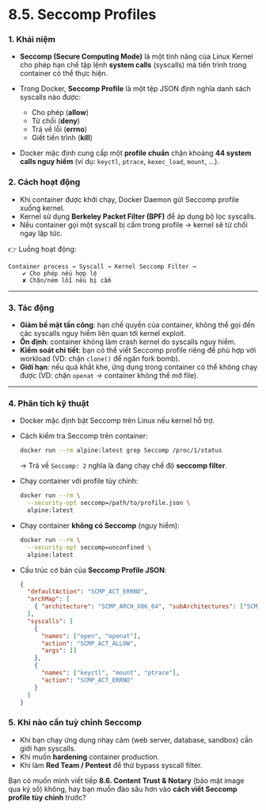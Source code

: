 # 8.5. Seccomp Profiles


### 1. Khái niệm

* **Seccomp (Secure Computing Mode)** là một tính năng của Linux Kernel cho phép hạn chế tập lệnh **system calls** (syscalls) mà tiến trình trong container có thể thực hiện.
* Trong Docker, **Seccomp Profile** là một tệp JSON định nghĩa danh sách syscalls nào được:

  * Cho phép (**allow**)
  * Từ chối (**deny**)
  * Trả về lỗi (**errno**)
  * Giết tiến trình (**kill**)
* Docker mặc định cung cấp một **profile chuẩn** chặn khoảng **44 system calls nguy hiểm** (ví dụ: `keyctl`, `ptrace`, `kexec_load`, `mount`, …).
### 2. Cách hoạt động

* Khi container được khởi chạy, Docker Daemon gửi Seccomp profile xuống kernel.
* Kernel sử dụng **Berkeley Packet Filter (BPF)** để áp dụng bộ lọc syscalls.
* Nếu container gọi một syscall bị cấm trong profile → kernel sẽ từ chối ngay lập tức.

👉 Luồng hoạt động:

```
Container process → Syscall → Kernel Seccomp Filter → 
    ✔ Cho phép nếu hợp lệ
    ✘ Chặn/ném lỗi nếu bị cấm
```

---

### 3. Tác động

* **Giảm bề mặt tấn công**: hạn chế quyền của container, không thể gọi đến các syscalls nguy hiểm liên quan tới kernel exploit.
* **Ổn định**: container không làm crash kernel do syscalls nguy hiểm.
* **Kiểm soát chi tiết**: bạn có thể viết Seccomp profile riêng để phù hợp với workload (VD: chặn `clone()` để ngăn fork bomb).
* **Giới hạn**: nếu quá khắt khe, ứng dụng trong container có thể không chạy được (VD: chặn `openat` → container không thể mở file).

---

### 4. Phân tích kỹ thuật

* Docker mặc định bật Seccomp trên Linux nếu kernel hỗ trợ.

* Cách kiểm tra Seccomp trên container:

  ```bash
  docker run --rm alpine:latest grep Seccomp /proc/1/status
  ```

  → Trả về `Seccomp: 2` nghĩa là đang chạy chế độ **seccomp filter**.

* Chạy container với profile tùy chỉnh:

  ```bash
  docker run --rm \
    --security-opt seccomp=/path/to/profile.json \
    alpine:latest
  ```

* Chạy container **không có Seccomp** (nguy hiểm):

  ```bash
  docker run --rm \
    --security-opt seccomp=unconfined \
    alpine:latest
  ```

* Cấu trúc cơ bản của **Seccomp Profile JSON**:

  ```json
  {
    "defaultAction": "SCMP_ACT_ERRNO",
    "archMap": [
      { "architecture": "SCMP_ARCH_X86_64", "subArchitectures": ["SCMP_ARCH_X86", "SCMP_ARCH_X32"] }
    ],
    "syscalls": [
      {
        "names": ["open", "openat"],
        "action": "SCMP_ACT_ALLOW",
        "args": []
      },
      {
        "names": ["keyctl", "mount", "ptrace"],
        "action": "SCMP_ACT_ERRNO"
      }
    ]
  }
  ```
### 5. Khi nào cần tuỳ chỉnh Seccomp

* Khi bạn chạy ứng dụng nhạy cảm (web server, database, sandbox) cần giới hạn syscalls.
* Khi muốn **hardening** container production.
* Khi làm **Red Team / Pentest** để thử bypass syscall filter.



Bạn có muốn mình viết tiếp **8.6. Content Trust & Notary** (bảo mật image qua ký số) không, hay bạn muốn đào sâu hơn vào **cách viết Seccomp profile tùy chỉnh** trước?
